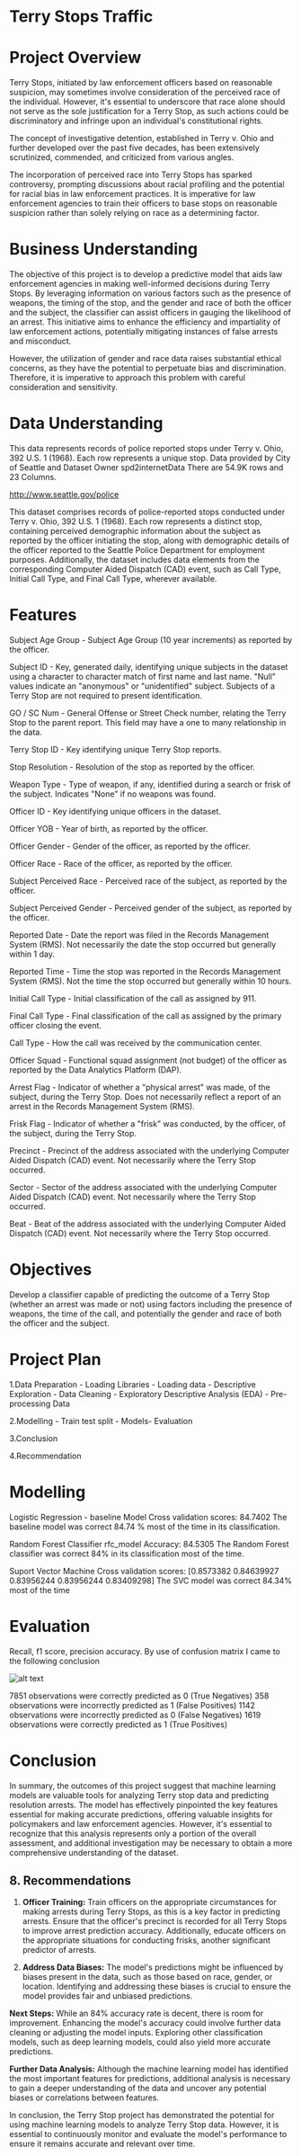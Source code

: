 

# Terry Stops Traffic

# Project Overview

Terry Stops, initiated by law enforcement officers based on reasonable suspicion, may sometimes involve consideration of the perceived race of the individual. However, it's essential to underscore that race alone should not serve as the sole justification for a Terry Stop, as such actions could be discriminatory and infringe upon an individual's constitutional rights.

The concept of investigative detention, established in Terry v. Ohio and further developed over the past five decades, has been extensively scrutinized, commended, and criticized from various angles.

The incorporation of perceived race into Terry Stops has sparked controversy, prompting discussions about racial profiling and the potential for racial bias in law enforcement practices. It is imperative for law enforcement agencies to train their officers to base stops on reasonable suspicion rather than solely relying on race as a determining factor.


# Business Understanding

The objective of this project is to develop a predictive model that aids law enforcement agencies in making well-informed decisions during Terry Stops. By leveraging information on various factors such as the presence of weapons, the timing of the stop, and the gender and race of both the officer and the subject, the classifier can assist officers in gauging the likelihood of an arrest. This initiative aims to enhance the efficiency and impartiality of law enforcement actions, potentially mitigating instances of false arrests and misconduct.

However, the utilization of gender and race data raises substantial ethical concerns, as they have the potential to perpetuate bias and discrimination. Therefore, it is imperative to approach this problem with careful consideration and sensitivity.

# Data Understanding

This data represents records of police reported stops under Terry v. Ohio, 392 U.S. 1 (1968). Each row represents a unique stop. Data provided by City of Seattle and Dataset Owner spd2internetData There are 54.9K rows and 23 Columns.

http://www.seattle.gov/police

This dataset comprises records of police-reported stops conducted under Terry v. Ohio, 392 U.S. 1 (1968). Each row represents a distinct stop, containing perceived demographic information about the subject as reported by the officer initiating the stop, along  with demographic details of the officer reported to the Seattle Police Department for employment purposes. Additionally, the dataset includes data elements from the corresponding Computer Aided Dispatch (CAD) event, such as Call Type, Initial Call Type, and Final Call Type, wherever available.

# Features

Subject Age Group - Subject Age Group (10 year increments) as reported by the officer.

Subject ID - Key, generated daily, identifying unique subjects in the dataset using a character to character match of first name and last name. "Null" values indicate an "anonymous" or "unidentified" subject. Subjects of a Terry Stop are not required to present identification.

GO / SC Num - General Offense or Street Check number, relating the Terry Stop to the parent report. This field may have a one to many relationship in the data.

Terry Stop ID - Key identifying unique Terry Stop reports.

Stop Resolution - Resolution of the stop as reported by the officer.

Weapon Type - Type of weapon, if any, identified during a search or frisk of the subject. Indicates "None" if no weapons was found.

Officer ID - Key identifying unique officers in the dataset.

Officer YOB - Year of birth, as reported by the officer.

Officer Gender - Gender of the officer, as reported by the officer.

Officer Race - Race of the officer, as reported by the officer.

Subject Perceived Race - Perceived race of the subject, as reported by the officer.

Subject Perceived Gender - Perceived gender of the subject, as reported by the officer.

Reported Date - Date the report was filed in the Records Management System (RMS). Not necessarily the date the stop occurred but generally within 1 day.

Reported Time - Time the stop was reported in the Records Management System (RMS). Not the time the stop occurred but generally within 10 hours.

Initial Call Type - Initial classification of the call as assigned by 911.

Final Call Type - Final classification of the call as assigned by the primary officer closing the event.

Call Type - How the call was received by the communication center.

Officer Squad - Functional squad assignment (not budget) of the officer as reported by the Data Analytics Platform (DAP).

Arrest Flag - Indicator of whether a "physical arrest" was made, of the subject, during the Terry Stop. Does not necessarily reflect a report of an arrest in the Records Management System (RMS).

Frisk Flag - Indicator of whether a "frisk" was conducted, by the officer, of the subject, during the Terry Stop.

Precinct - Precinct of the address associated with the underlying Computer Aided Dispatch (CAD) event. Not necessarily where the Terry Stop occurred.

Sector - Sector of the address associated with the underlying Computer Aided Dispatch (CAD) event. Not necessarily where the Terry Stop occurred.

Beat - Beat of the address associated with the underlying Computer Aided Dispatch (CAD) event. Not necessarily where the Terry Stop occurred.


# Objectives

Develop a classifier capable of predicting the outcome of a Terry Stop (whether an arrest was made or not) using factors including the presence of weapons, the time of the call, and potentially the gender and race of both the officer and the subject.

# Project Plan

1.Data Preparation - Loading Libraries - Loading data - Descriptive Exploration - Data Cleaning - Exploratory Descriptive Analysis (EDA) - Pre-processing Data

2.Modelling - Train test split - Models- Evaluation

3.Conclusion

4.Recommendation

# Modelling

Logistic Regression - baseline Model
Cross validation scores: 84.7402
The baseline model was correct 84.74 % most of the time in its classification.

Random Forest Classifier
rfc_model Accuracy: 84.5305
The Random Forest classifier was correct 84% in its classification most of the time.

Suport Vector Machine
Cross validation scores: [0.8573382  0.84639927 0.83956244 0.83956244 0.83409298]
The SVC model was correct 84.34% most of the time

# Evaluation

Recall, f1 score, precision accuracy. By use of confusion matrix I came to the following conclusion

![alt text](image.png)

7851 observations were correctly predicted as 0 (True Negatives)
358 observations were incorrectly predicted as 1 (False Positives)
1142 observations were incorrectly predicted as 0 (False Negatives)
1619 observations were correctly predicted as 1 (True Positives)


# Conclusion

In summary, the outcomes of this project suggest that machine learning models are valuable tools for analyzing Terry stop data and predicting resolution arrests. The model has effectively pinpointed the key features essential for making accurate predictions, offering valuable insights for policymakers and law enforcement agencies. However, it's essential to recognize that this analysis represents only a portion of the overall assessment, and additional investigation may be necessary to obtain a more comprehensive understanding of the dataset.

## 8. Recommendations

1. **Officer Training:** Train officers on the appropriate circumstances for making arrests during Terry Stops, as this is a key factor in predicting arrests. Ensure that the officer's precinct is recorded for all Terry Stops to improve arrest prediction accuracy. Additionally, educate officers on the appropriate situations for conducting frisks, another significant predictor of arrests.

2. **Address Data Biases:** The model's predictions might be influenced by biases present in the data, such as those based on race, gender, or location. Identifying and addressing these biases is crucial to ensure the model provides fair and unbiased predictions.

**Next Steps:**
While an 84% accuracy rate is decent, there is room for improvement. Enhancing the model's accuracy could involve further data cleaning or adjusting the model inputs. Exploring other classification models, such as deep learning models, could also yield more accurate predictions.

**Further Data Analysis:** Although the machine learning model has identified the most important features for predictions, additional analysis is necessary to gain a deeper understanding of the data and uncover any potential biases or correlations between features.

In conclusion, the Terry Stop project has demonstrated the potential for using machine learning models to analyze Terry Stop data. However, it is essential to continuously monitor and evaluate the model's performance to ensure it remains accurate and relevant over time.